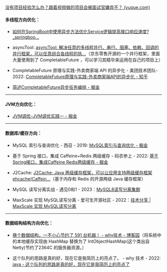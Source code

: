 [没有项目经验怎么办？跟着视频做的项目会被面试官嫌弃不？ (yuque.com)](https://www.yuque.com/snailclimb/mf2z3k/mr4ph3)

#### 多线程方向优化： 

- [如何在SpringBoot中使用异步方法优化Service逻辑提高接口响应速度?_springboo...](https://blog.csdn.net/weixin_43441509/article/details/119855613) 

- asyncTool: [asyncTool: 解决任意的多线程并行、串行、阻塞、依赖、回调的并行框架，可以任意组合各线程的执...](https://gitee.com/jd-platform-opensource/asyncTool)（京东零售开源的一个并行框架，里面大量使用到了 CompletableFuture ，可以学习其精华来运用在自己的项目上）

- CompletableFuture 原理与实践-外卖商家端 API 的异步化 - 美团技术团队- 2022: [CompletableFuture原理与实践-外卖商家端API的异步化 - 知乎](https://zhuanlan.zhihu.com/p/515993095) 

-  [简述CompletableFuture异步任务编排 - 掘金](https://juejin.cn/post/7168261825165787149) 



---

#### JVM方向优化： 

- [JVM调优-JVM调优实践一 - 掘金](https://juejin.cn/post/7128377003224334373) 



---

#### 数据库/缓存方向： 

- MySQL 索引与查询优化 - 西召 - 2019: [MySQL索引与查询优化 - 掘金](https://juejin.cn/post/6844903818056974350) 

- 基于 Spring 接口，集成 Caffeine+Redis 两级缓存 - 码农参上 - 2022: [基于Spring接口，集成Caffeine Redis两级缓存 - 掘金](https://juejin.cn/post/7117497031714865159) 

- J2Cache: [J2Cache: Java 两级缓存框架，可以让应用支持两级缓存框架 ehcache(Caffein...](https://gitee.com/ld/J2Cache)（基于内存和 Redis 的开源两级 Java 缓存框架） 

- MySQL 读写分离实战 - 遇见0和1 - 2023：[MySQL8读写分离集群](https://mp.weixin.qq.com/s/N81ES1TGmBb3DJMyROvGBQ) 

- MaxScale 实现 MySQL读写分离 - 爱可生开源社区 - 2022：[技术分享 | MaxScale 实现 MySQL读写分离](https://mp.weixin.qq.com/s/lInWPsTfrywUjT6VgZCbyQ) 



---

#### 数据结构结构方向优化： 

- [换个数据结构，一不小心节约了 591 台机器！ - why技术 - 博客园](https://www.cnblogs.com/thisiswhy/p/16066548.html)（将系统中的本地缓存实现由 HashMap 替换为了 IntObjectHashMap(这个类出自 Netty)节约了2364C 的服务器资源。） 

- 这个队列的思路是真的好，现在它是我简历上的亮点了。 - why 技术 - 2022: [java - 这个队列的思路是真的好，现在它是我简历上的亮点了](https://segmentfault.com/a/1190000041943100)
